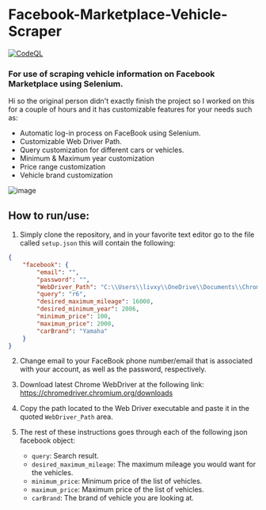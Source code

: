 # Facebook-Marketplace-Vehicle-Scraper
[![CodeQL](https://github.com/livxy/Facebook-Marketplace-Vehicle-Scraper/actions/workflows/codeql-analysis.yml/badge.svg)](https://github.com/livxy/Facebook-Marketplace-Vehicle-Scraper/actions/workflows/codeql-analysis.yml)

### For use of scraping vehicle information on Facebook Marketplace using Selenium.

Hi so the original person didn't exactly finish the project so I worked on this for a couple of hours and it has customizable features for your needs such as:

- Automatic log-in process on FaceBook using Selenium.
- Customizable Web Driver Path.
- Query customization for different cars or vehicles.
- Minimum & Maximum year customization
- Price range customization
- Vehicle brand customization

![image](https://user-images.githubusercontent.com/67598470/201967975-23994744-3169-44fa-9c3a-a121192b35f3.png)

## How to run/use:
1. Simply clone the repository, and in your favorite text editor go to the file called ``` setup.json ``` this will contain the following:
```json
{
    "facebook": {
        "email": "", 
        "password": "",
        "WebDriver_Path": "C:\\Users\\livxy\\OneDrive\\Documents\\Chrome Driver\\chromedriver.exe",
        "query": "r6",
        "desired_maximum_mileage": 16000,
        "desired_minimum_year": 2006,
        "minimum_price": 100,
        "maximum_price": 2000,
        "carBrand": "Yamaha"
    }
}
```

2. Change email to your FaceBook phone number/email that is associated with your account, as well as the password, respectively.

3. Download latest Chrome WebDriver at the following link: https://chromedriver.chromium.org/downloads

4. Copy the path located to the Web Driver executable and paste it in the quoted ``WebDriver_Path`` area.

5. The rest of these instructions goes through each of the following json facebook object:

   - ``query``: Search result.
   - ``desired_maximum_mileage``: The maximum mileage you would want for the vehicles.
   - ``minimum_price``: Minimum price of the list of vehicles.
   - ``maximum_price``: Maximum price of the list of vehicles.
   - ``carBrand``: The brand of vehicle you are looking at.
